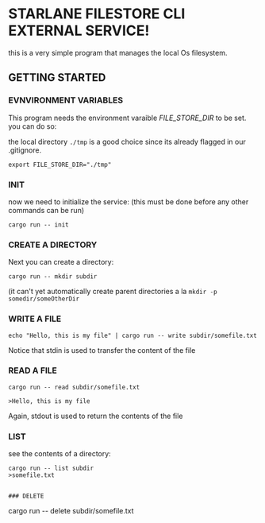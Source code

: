 # STARLANE FILESTORE CLI EXTERNAL SERVICE!

this is a very simple program that manages the local Os filesystem.

## GETTING STARTED

### EVNVIRONMENT VARIABLES
This program needs the environment varaible *FILE_STORE_DIR* to be set.  you can do so:

the local directory `./tmp` is a good choice since its already flagged in our .gitignore.

```
export FILE_STORE_DIR="./tmp"
```

### INIT

now we need to initialize the service: (this must be done before any other commands can be run)

```
cargo run -- init
```

### CREATE A DIRECTORY

Next you can create a directory:

```
cargo run -- mkdir subdir
```

(it can't yet automatically create parent directories a la `mkdir -p somedir/someOtherDir`

### WRITE A FILE

```
echo "Hello, this is my file" | cargo run -- write subdir/somefile.txt
```

Notice that stdin is used to transfer the content of the file

### READ A FILE

```
cargo run -- read subdir/somefile.txt

>Hello, this is my file
```

Again, stdout is used to return the contents of the file

### LIST
see the contents of a directory:

```
cargo run -- list subdir
>somefile.txt


### DELETE

```
cargo run -- delete subdir/somefile.txt 
```








